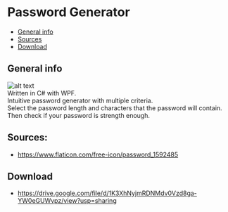 # Password Generator
* [General info](#general-info) 
* [Sources](#sources)
* [Download](#download)
## General info
![alt text](https://i.imgur.com/i0R90Ij.png) \
Written in C# with WPF. <br>
Intuitive password generator with multiple criteria. <br>
Select the password length and characters that the password will contain. <br>
Then check if your password is strength enough.
## Sources:
- https://www.flaticon.com/free-icon/password_1592485
## Download
- https://drive.google.com/file/d/1K3XhNyjmRDNMdv0Vzd8ga-YW0eGUWvpz/view?usp=sharing



